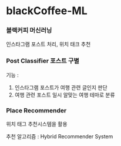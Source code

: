 # blackCoffee-ML

### 블랙커피 머신러닝
 인스타그램 포스트 처리, 위치 태크 추천
 
### Post Classifier 포스트 구별
 기능 :
 1. 인스타그램 포스트가 여행 관련 글인지 판단
 2. 여행 관련 포스트 일시 알맞는 여행 테마로 분류

### Place Recommender
 위치 태그 추천시스템을 활용
 
 추천 알고리즘 :
  Hybrid Recommender System
